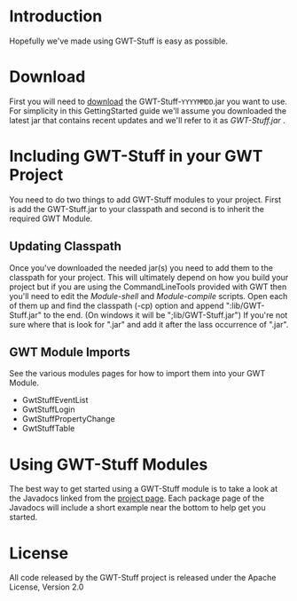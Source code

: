 # Introduction #

Hopefully we've made using GWT-Stuff is easy as possible.

# Download #

First you will need to [download](http://code.google.com/p/gwt-stuff/downloads/list?can=3) the GWT-Stuff-`YYYYMMDD`.jar you want to use. For simplicity in this GettingStarted guide we'll assume you downloaded the latest jar that contains recent updates and we'll refer to it as _GWT-Stuff.jar_ .

# Including GWT-Stuff in your GWT Project #

You need to do two things to add GWT-Stuff modules to your project. First is add the
GWT-Stuff.jar to your classpath and second is to inherit the required GWT Module.

## Updating Classpath ##

Once you've downloaded the needed jar(s) you need to add them to the classpath for your
project. This will ultimately depend on how you build your project but if you are using
the CommandLineTools provided with GWT then you'll need to edit the _Module-shell_ and
_Module-compile_ scripts. Open each of them up and find the classpath (-cp) option and
append ":lib/GWT-Stuff.jar" to the end. (On windows it will be ";lib/GWT-Stuff.jar") If
you're not sure where that is look for ".jar" and add it after the lass occurrence of ".jar".

## GWT Module Imports ##

See the various modules pages for how to import them into your GWT Module.
  * GwtStuffEventList
  * GwtStuffLogin
  * GwtStuffPropertyChange
  * GwtStuffTable

# Using GWT-Stuff Modules #

The best way to get started using a GWT-Stuff module is to take a look at the Javadocs
linked from the [project page](http://code.google.com/p/gwt-stuff/). Each package page of
the Javadocs will include a short example near the bottom to help get you started.

# License #

All code released by the GWT-Stuff project is released under the Apache License, Version 2.0